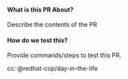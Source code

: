 #### What is this PR About?
Describe the contents of the PR

#### How do we test this?
Provide commands/steps to test this PR.

cc: @redhat-cop/day-in-the-life
